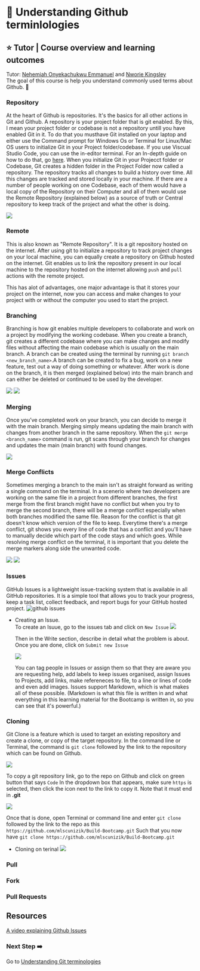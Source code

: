 # :flags: Understanding Github terminlologies

## :star: Tutor | Course overview and learning outcomes 

Tutor: [Nehemiah Onyekachukwu Emmanuel](https://github.com/devgenix) and [Nworie Kingsley](https://github.com/nworiekingslee)<br>
The goal of this course is help you understand commonly used terms about Github. 🚀

### Repository

At the heart of Github is repositories. It's the basics for all other actions in Git and Github. A repository is your project folder that is git enabled. By this, I mean your project folder or codebase is not a repository untill you have enabled Git in it. To do that you musthave Git installed on your laptop and either use the Command prompt for Windows Os or Terminal for Linux/Mac OS users to initialize Git in your Project folder/codebase. If you use Viscual Studio Code, you can use the in-editor terminal. For an In-depth guide on how to do that, go [here](./set_up.md). When you initialize Git in your Projecct folder or Codebase, Git creates a hidden folder in the Project Folder now called a repository. The repository tracks all changes to build a history over time. All this changes are tracked and stored locally in your machine. If there are a number of people working on one Codebase, each of them would have a local copy of the Repository on their Computer and all of them would use the Remote Repository (explained below) as a source of truth or Central repository to keep track of the project and what the other is doing.

<img src="https://encrypted-tbn0.gstatic.com/images?q=tbn:ANd9GcQaZXkMudffpVLQ5NdoeZRDkSYQviFRrv7SXg&usqp=CAU" />

### Remote
This is also known as "Remote Repository". It is a git repository hosted on the internet. After using git to initialize a repository to track project changes on your local machine, you can equally create a repository on Github hosted on the internet. Git enables us to link the repository present in our local machine to the repository hosted on the internet allowing `push` and `pull` actions with the remote project.

This has alot of advantages, one major advantage is that it stores your project on the internet, now you can access and make changes to your project with or without the computer you used to start the project. 

### Branching
Branching is how git enables multiple developers to collaborate and work on a project by modifying the working codebase. When you create a branch, git creates a different codebase where you can make changes and modify files without affecting the main codebase which is usually on the main branch. A branch can be created using the terminal by running `git branch <new_branch_name>`.A branch can be created to fix a bug, work on a new feature, test out a way of doing something or whatever. After work is done on the branch, it is then merged (explained below) into the main branch and can either be deleted or continued to be used by the developer.

<img src="https://miro.medium.com/max/1400/1*JbVkbGtNh08HreFuEk_n4w.png" />
<img src="https://coderefinery.github.io/git-intro-stockholm/img/octopus.jpeg" />

### Merging
Once you’ve completed work on your branch, you can decide to merge it with the main branch. Merging simply means updating the main branch with changes from another branch in the same repository. When the `git merge <branch_name>` command is run, git scans through your branch for changes and updates the main (main branch) with found changes. 

<img src="https://www.w3docs.com/uploads/media/default/0001/03/e0f0e9e14db945c07e1fc0f3b2460ac19e0f738f.png" />

### Merge Conflicts
Sometimes merging a branch to the main isn't as straight forward as writing a single command on the terminal. In a scenerio where two developers are working on the same file in a project from different branches, the first merge from the first branch might have no conflict but when you try to merge the second branch, there will be a merge conflict especially when both branches modified the same file. Reason for the conflict is that git doesn't know which version of the file to keep. Everytime there's a merge conflict, git shows you every line of code that has a conflict and you'll have to manually decide which part of the code stays and which goes. While resolving merge conflict on the terminal, it is important that you delete the merge markers along side the unwanted code.

<img src="https://encrypted-tbn0.gstatic.com/images?q=tbn:ANd9GcTG6sl8C5TrHmqhJ7TQ95cjKD0P2usVmvwfsw&usqp=CAU" />
<img src="http://www.cs.utsa.edu/~cs3443/git/merge-conflict.png" />

### Issues
GitHub Issues is a lightweight issue-tracking system that is available in all GitHub repositories. It is a simple tool that allows you to track your progress, keep a task list, collect feedback, and report bugs for your GitHub hosted project.
<img src="https://learn-the-web.algonquindesign.ca/topics/github-issues/issues-tab.jpg" alt="github issues" />

* Creating an Issue.<br>
  To create an Isuue, go to the issues tab and click on ```New Issue```
  <img src="https://learn-the-web.algonquindesign.ca/topics/github-issues/new-issue.jpg" />
  
  Then in the Write section, describe in detail what the problem is about. Once you are done, click on ```Submit new Issue```
  
  <img src="https://learn-the-web.algonquindesign.ca/topics/github-issues/write-issue.jpg" />
  
  You can tag people in Issues or assign them so that they are aware you are requesting help, add labels to keep issues organised, assign Issues to Projects, add links, make refereneces to file, to a line or lines of code and even add images. Issues support Markdown, which is what makes all of these possible. (Markdown is what this file is written in and what everything in this learning material for the Bootcamp is written in, so you can see that it's powerful.)

### Cloning

Git Clone is a feature which is used to target an existing repository and create a clone, or copy of the target repository. In the command line or Terminal, the command is ```git clone``` followed by the link to the repository which can be found on Github. 

<img src="https://static.javatpoint.com/tutorial/git/images/git-clone.png" />

To copy a git repository link, go to the repo on Github and click on green button that says ```Code```
In the dropdown box that appears, make sure ```https``` is selected, then click the icon next to the link to copy it. Note that it must end in **.git**

<img src="https://itknowledgeexchange.techtarget.com/coffee-talk/files/2020/11/find-github-url.png" />

Once that is done, open Terminal or command line and enter ```git clone``` followed by the link to the repo as this ```https://github.com/mlscunizik/Build-Bootcamp.git``` Such that you now have ```git clone https://github.com/mlscunizik/Build-Bootcamp.git``` 

  * Cloning on terinal
    <img src="https://images.ctfassets.net/nrgyaltdicpt/31ufabXrxuY0a0msQYWOUo/d8dc045fd128630eb0bfac07c8069884/Screen_Shot_2018-12-06_at_19.50.43.png" />

### Pull

### Fork

### Pull Requests


## Resources

[A video explaining Github Issues](https://www.youtube.com/watch?v=yAPSbIHcDTw)

### Next Step :arrow_right:
Go to [Understanding Git terminologies](./7_Understanding_Git_terminlologies.md)
